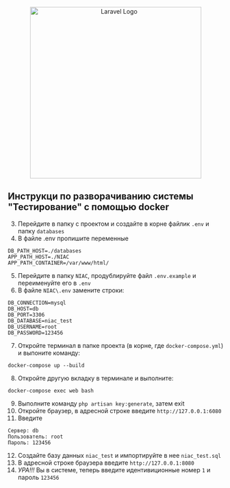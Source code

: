 <p align="center"><img src="https://raw.githubusercontent.com/laravel/art/master/logo-lockup/5%20SVG/2%20CMYK/1%20Full%20Color/laravel-logolockup-cmyk-red.svg" width="400" alt="Laravel Logo"></p>

## Инструкци по разворачиванию системы "Тестирование" с помощью docker

3. Перейдите в папку с проектом и создайте в корне файлик `.env` и папку `databases`
4. В файле .env  пропишите переменные
```
DB_PATH_HOST=./databases
APP_PATH_HOST=./NIAC
APP_PATH_CONTAINER=/var/www/html/
```
5. Перейдите в папку `NIAC`, продублируйте файл `.env.example` и переименуйте его в `.env`
6. В файле `NIAC\.env` замените строки:
```
DB_CONNECTION=mysql
DB_HOST=db
DB_PORT=3306
DB_DATABASE=niac_test
DB_USERNAME=root
DB_PASSWORD=123456
```
7. Откройте терминал в папке проекта (в корне, где `docker-compose.yml`) и выпоните команду:
```
docker-compose up --build
```
8. Откройте другую вкладку в терминале и выполните:
```
docker-compose exec web bash
```
9. Выполните команду ``` php artisan key:generate ```, затем exit
10. Откройте браузер, в адресной строке введите ``` http://127.0.0.1:6080 ```
11. Введите 
```
Сервер: db
Пользователь: root
Пароль: 123456
```
12. Создайте базу данных `niac_test` и импортируйте в нее `niac_test.sql`
13. В адресной строке браузера введите ``` http://127.0.0.1:8080 ```
14. *УРА!!!* Вы в системе, теперь введите идентивиционные номер `1` и пароль `123456`
